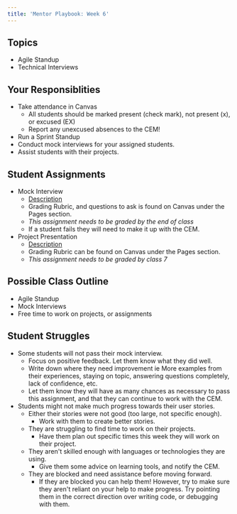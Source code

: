 ```yaml
---
title: 'Mentor Playbook: Week 6'
---
```


## Topics
* Agile Standup
* Technical Interviews

## Your Responsiblities
* Take attendance in Canvas
    * All students should be marked present (check mark), not present (x), or excused (EX)
    * Report any unexcused absences to the CEM!
* Run a Sprint Standup
* Conduct mock interviews for your assigned students.
* Assist students with their projects.

## Student Assignments
* Mock Interview
    * [Description](../../../assignments/mock-interview/)
    * Grading Rubric, and questions to ask is found on Canvas under the Pages section.
    * *This assignment needs to be graded by the end of class*
    * If a student fails they will need to make it up with the CEM.
* Project Presentation
    * [Description](../../../assignments/project-presentation/)
    * Grading Rubric can be found on Canvas under the Pages section.
    * *This assignment needs to be graded by class 7*

## Possible Class Outline
* Agile Standup
* Mock Interviews
* Free time to work on projects, or assignments

## Student Struggles
* Some students will not pass their mock interview.
    * Focus on positive feedback. Let them know what they did well.
    * Write down where they need improvement ie More examples from their experiences, staying on topic, answering questions completely, lack of confidence, etc.
    * Let them know they will have as many chances as necessary to pass this assignment, and that they can continue to work with the CEM.
* Students might not make much progress towards their user stories.
    * Either their stories were not good (too large, not specific enough).
        * Work with them to create better stories.
    * They are struggling to find time to work on their projects.
        * Have them plan out specific times this week they will work on their project.
    * They aren't skilled enough with languages or technologies they are using.
        * Give them some advice on learning tools, and notify the CEM.
    * They are blocked and need assistance before moving forward.
        * If they are blocked you can help them! However, try to make sure they aren't reliant on your help to make progress. Try pointing them in the correct direction over writing code, or debugging with them.
